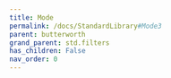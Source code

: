```yaml
---
title: Mode
permalink: /docs/StandardLibrary#Mode3
parent: butterworth
grand_parent: std.filters
has_children: False
nav_order: 0
---
```


